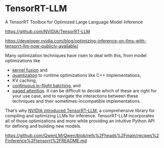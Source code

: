 # TensorRT-LLM

A TensorRT Toolbox for Optimized Large Language Model Inference

<https://github.com/NVIDIA/TensorRT-LLM>

<https://developer.nvidia.com/blog/optimizing-inference-on-llms-with-tensorrt-llm-now-publicly-available/>

Many optimization techniques have risen to deal with this, from model optimizations like

- [kernel fusion](https://arxiv.org/abs/2307.08691) and
- [quantization](https://nvidia.github.io/TensorRT-LLM/precision.html) to runtime optimizations like C++ implementations,
- KV caching,
- [continuous in-flight batching](https://www.usenix.org/conference/osdi22/presentation/yu), and
- [paged attention](https://arxiv.org/pdf/2309.06180.pdf).
It can be difficult to decide which of these are right for your use case, and to navigate the interactions between these techniques and their sometimes-incompatible implementations.

That’s why [NVIDIA introduced TensorRT-LLM](https://developer.nvidia.com/blog/nvidia-tensorrt-llm-supercharges-large-language-model-inference-on-nvidia-h100-gpus/), a comprehensive library for compiling and optimizing LLMs for inference. TensorRT-LLM incorporates all of those optimizations and more while providing an intuitive Python API for defining and building new models.

<https://github.com/QwenLM/Qwen/blob/refs%2Fheads%2Fmain/recipes%2Finference%2Ftensorrt%2FREADME.md>
